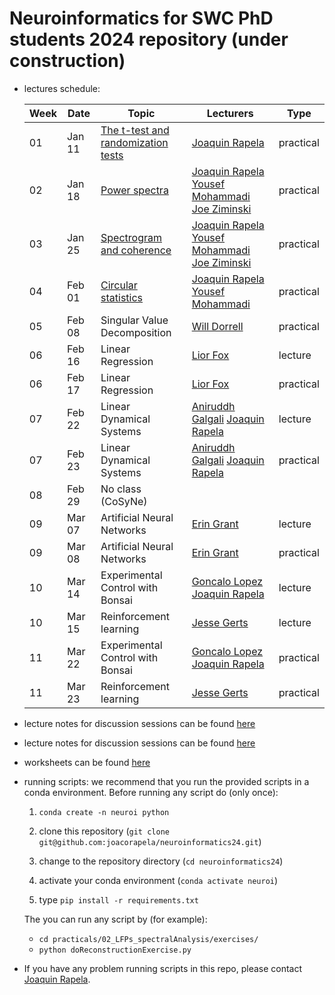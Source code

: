 # Neuroinformatics for SWC PhD students 2024 repository (under construction)

- lectures schedule:

    | Week | Date  | Topic | Lecturers | Type |
    |------|-------|-------|-----------|------|
    | 01 | Jan 11 | [The t-test and randomization tests](https://github.com/joacorapela/neuroinformatics24/blob/master/practicals/01_tTestAndRandomizationTests/introAndHipothesisTests.pdf) | [Joaquin Rapela](https://www.gatsby.ucl.ac.uk/~rapela) | practical |
    | 02 | Jan 18 | [Power spectra](https://github.com/joacorapela/neuroinformatics24/blob/master/practicals/02_LFPs_spectralAnalysis/spectralAnalysis.pdf) | [Joaquin Rapela](https://www.gatsby.ucl.ac.uk/~rapela) [Yousef Mohammadi](y.mohammadi@ucl.ac.uk) [Joe Ziminski](https://www.sainsburywellcome.org/web/people/joe-ziminski)| practical |
    | 03 | Jan 25 | [Spectrogram and coherence](https://github.com/joacorapela/neuroinformatics24/blob/master/practicals/03_spectralAnalysisForNonStationarySignals) | [Joaquin Rapela](https://www.gatsby.ucl.ac.uk/~rapela) [Yousef Mohammadi](y.mohammadi@ucl.ac.uk) [Joe Ziminski](https://www.sainsburywellcome.org/web/people/joe-ziminski)| practical |
    | 04 | Feb 01 | [Circular statistics](https://github.com/joacorapela/neuroinformatics24/blob/master/practicals/04_circulaVariables_bootstrap) | [Joaquin Rapela](https://www.gatsby.ucl.ac.uk/~rapela) [Yousef Mohammadi](y.mohammadi@ucl.ac.uk)| practical |
    | 05 | Feb 08 | Singular Value Decomposition | [Will Dorrell](https://www.williamdorrell.co.uk/)| practical |
    | 06 | Feb 16 | Linear Regression | [Lior Fox](https://liorfox.github.io/) | lecture |
    | 06 | Feb 17 | Linear Regression | [Lior Fox](https://liorfox.github.io/) | practical |
    | 07 | Feb 22 | Linear Dynamical Systems | [Aniruddh Galgali](https://www.linkedin.com/in/anirgalgali/) [Joaquin Rapela](https://www.gatsby.ucl.ac.uk/~rapela) | lecture |
    | 07 | Feb 23 | Linear Dynamical Systems | [Aniruddh Galgali](https://www.linkedin.com/in/anirgalgali/) [Joaquin Rapela](https://www.gatsby.ucl.ac.uk/~rapela) | practical |
    | 08 | Feb 29 | No class (CoSyNe) | | |
    | 09 | Mar 07 | Artificial Neural Networks | [Erin Grant](https://eringrant.github.io/) | lecture |
    | 09 | Mar 08 | Artificial Neural Networks | [Erin Grant](https://eringrant.github.io/) | practical |
    | 10 | Mar 14 | Experimental Control with Bonsai | [Goncalo Lopez](https://neurogears.org/about-us/) [Joaquin Rapela](https://www.gatsby.ucl.ac.uk/~rapela) | lecture |
    | 10 | Mar 15 | Reinforcement learning | [Jesse Gerts](https://scholar.google.com/citations?user=4xusDVAAAAAJ&hl=en) | lecture |
    | 11 | Mar 22 | Experimental Control with Bonsai | [Goncalo Lopez](https://neurogears.org/about-us/) [Joaquin Rapela](https://www.gatsby.ucl.ac.uk/~rapela) | practical |
    | 11 | Mar 23 | Reinforcement learning | [Jesse Gerts](https://scholar.google.com/citations?user=4xusDVAAAAAJ&hl=en) | practical |

- lecture notes for discussion sessions can be found [here](https://github.com/joacorapela/neuroinformatics24/tree/master/practicals)

- lecture notes for discussion sessions can be found [here](https://github.com/joacorapela/neuroinformatics24/tree/master/practicals)

- worksheets can be found [here](https://github.com/joacorapela/neuroinformatics24/tree/master/worksheets)

- running scripts: we recommend that you run the provided scripts in a conda environment. Before running any script do (only once):

    1. `conda create -n neuroi python`
    2. clone this repository (`git clone git@github.com:joacorapela/neuroinformatics24.git`)

    3. change to the repository directory (`cd neuroinformatics24`)
    4. activate your conda environment (`conda activate neuroi`)
    5. type `pip install -r requirements.txt`

    The you can run any script by (for example):

    - `cd practicals/02_LFPs_spectralAnalysis/exercises/`
    - `python doReconstructionExercise.py`

- If you have any problem running scripts in this repo, please contact [Joaquin Rapela](https://www.gatsby.ucl.ac.uk/~rapela).

